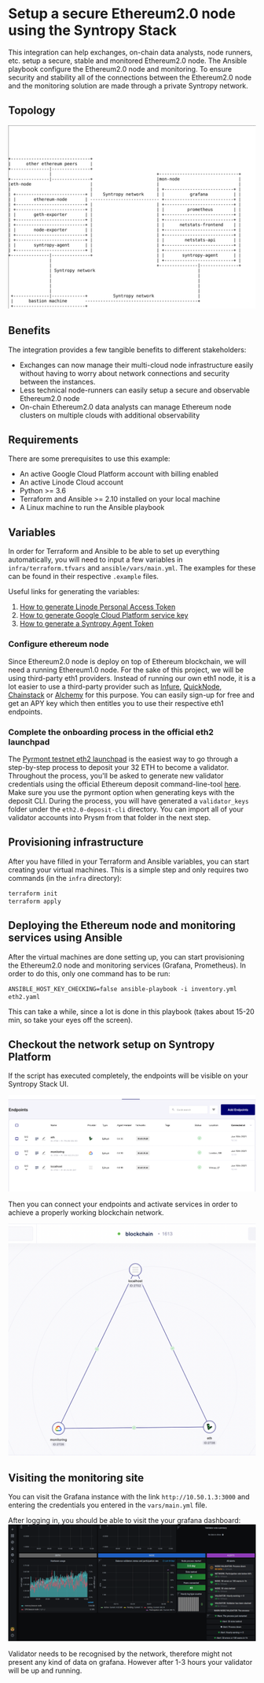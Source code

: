 # Setup a secure Ethereum2.0 node using the Syntropy Stack

This integration can help exchanges, on-chain data analysts, node runners, etc. setup a secure, stable and monitored Ethereum2.0 node.
The Ansible playbook configure the Ethereum2.0 node and monitoring. To ensure security and stability all of the connections between the Ethereum2.0 node and the monitoring solution are made through a private Syntropy network.

## Topology

![](assets/topology.png)

## Benefits

The integration provides a few tangible benefits to different stakeholders:
* Exchanges can now manage their multi-cloud node infrastructure easily without having to worry about network connections and security between the instances.
* Less technical node-runners can easily setup a secure and observable Ethereum2.0 node
* On-chain Ethereum2.0 data analysts can manage Ethereum node clusters on multiple clouds with additional observability

## Requirements

There are some prerequisites to use this example:

* An active Google Cloud Platform account with billing enabled
* An active Linode Cloud account
* Python >= 3.6
* Terraform and Ansible >= 2.10 installed on your local machine
* A Linux machine to run the Ansible playbook


## Variables

In order for Terraform and Ansible to be able to set up everything automatically,
you will need to input a few variables in `infra/terraform.tfvars` and 
`ansible/vars/main.yml`. The examples for these can be found in their respective
`.example` files.

Useful links for generating the variables:

1. [How to generate Linode Personal Access Token](https://www.linode.com/docs/guides/getting-started-with-the-linode-api/)
2. [How to generate Google Cloud Platform service key](https://cloud.google.com/iam/docs/creating-managing-service-account-keys)
3. [How to generate a Syntropy Agent Token](https://docs.syntropystack.com/docs/get-your-agent-token)

### Configure ethereum node
Since Ethereum2.0 node is deploy on top of Ethereum blockchain, we will need a running Ethereum1.0 node. For the sake of this project, we will be using third-party eth1 providers. Instead of running our own eth1 node, it is a lot easier to use a third-party provider such as [Infure](https://infura.io/), [QuickNode](https://www.quiknode.io/), [Chainstack](https://chainstack.com/) or [Alchemy](https://alchemyapi.io/) for this purpose. You can easily sign-up for free and get an APY key which then entitles you to use their respective eth1 endpoints. 

### Complete the onboarding process in the official eth2 launchpad
The [Pyrmont testnet eth2 launchpad](https://pyrmont.launchpad.ethereum.org/summary) is the easiest way to go through a step-by-step process to deposit your 32 ETH to become a validator. Throughout the process, you'll be asked to generate new validator credentials using the official Ethereum deposit command-line-tool [here](https://github.com/ethereum/eth2.0-deposit-cli). Make sure you use the pyrmont option when generating keys with the deposit CLI. During the process, you will have generated a ```validator_keys``` folder under the ```eth2.0-deposit-cli``` directory. You can import all of your validator accounts into Prysm from that folder in the next step.


## Provisioning infrastructure

After you have filled in your Terraform and Ansible variables, you can start
creating your virtual machines. This is a simple step and only requires two
commands (in the `infra` directory):

```
terraform init
terraform apply
```

## Deploying the Ethereum node and monitoring services using Ansible

After the virtual machines are done setting up, you can start provisioning
the Ethereum2.0 node and monitoring services (Grafana, Prometheus).
In order to do this, only one command has to be run:

```
ANSIBLE_HOST_KEY_CHECKING=false ansible-playbook -i inventory.yml eth2.yaml
```

This can take a while, since a lot is done in this playbook (takes about 15-20 min, so take your eyes off the screen).


## Checkout the network setup on Syntropy Platform

If the script has executed completely, the endpoints will be visible on your Syntropy Stack UI.

![](assets/endpoints.png)

Then you can connect your endpoints and activate services in order to achieve a properly working blockchain network.

![](assets/network.png)

## Visiting the monitoring site

You can visit the Grafana instance with the link `http://10.50.1.3:3000` and entering
the credentials you entered in the `vars/main.yml` file.

After logging in, you should be able to visit the your grafana dashboard:
![](assets/grafana.png)

Validator needs to be recognised by the network, therefore might not present any kind of data on grafana. However after 1-3 hours your validator will be up and running.